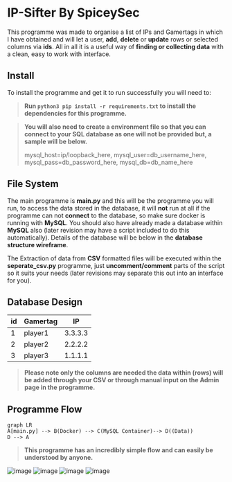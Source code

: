 # IP-Sifter By SpiceySec

This programme was made to organise a list of IPs and Gamertags in which I have obtained and will let a user, **add**, **delete** or **update** rows or selected columns via **ids**. All in all it is a useful way of **finding or collecting data** with a clean, easy to work with interface.

## Install
To install the programme and get it to run successfully you will need to:
>**Run ```python3 pip install -r requirements.txt``` to install the dependencies for this programme.**

>**You will also need to create a environment file so that you can connect to your SQL database as one will not be provided but, a sample will be below.**
>
>mysql_host=ip/loopback_here,
>mysql_user=db_username_here,
>mysql_pass=db_password_here,
>mysql_db=db_name_here


## File System

The main programme is **main.py** and this will be the programme you will run, to access the data stored in the database, it will **not** run at all if the programme can not **connect** to the database, so make sure docker is running with **MySQL**. You should also have already made a database within **MySQL** also (later revision may have a script included to do this automatically). Details of the database will be below in the **database structure wireframe**.

The Extraction of data from **CSV** formatted files will be executed within the **seperate_csv.py** programme, just **uncomment/comment** parts of the script so it suits your needs (later revisions may separate this out into an interface for you).

## Database Design

|id|Gamertag|IP|
|-------|--------|--------|
|1|player1|3.3.3.3|
|2|player2|2.2.2.2|
|3|player3|1.1.1.1|

>**Please note only the columns are needed the data within (rows) will be added through your CSV or through manual input on the Admin page in the programme.**


## Programme Flow

```mermaid
graph LR
A[main.py] --> B(Docker) --> C(MySQL Container)--> D((Data))
D --> A
```
>**This programme has an incredibly simple flow and can easily be understood by anyone.**

![image](https://user-images.githubusercontent.com/79791626/215756848-49ca0873-f19b-4eeb-85ff-494eaa733f4e.png)
![image](https://user-images.githubusercontent.com/79791626/215756925-eddc9bd8-92b8-4a24-b20b-2a0606436458.png)
![image](https://user-images.githubusercontent.com/79791626/215756974-7c4ec6fc-25f9-4333-bd51-13e01afab519.png)
![image](https://user-images.githubusercontent.com/79791626/215757015-da842f5a-b6ae-4869-b5e1-303fa281c0e7.png)


